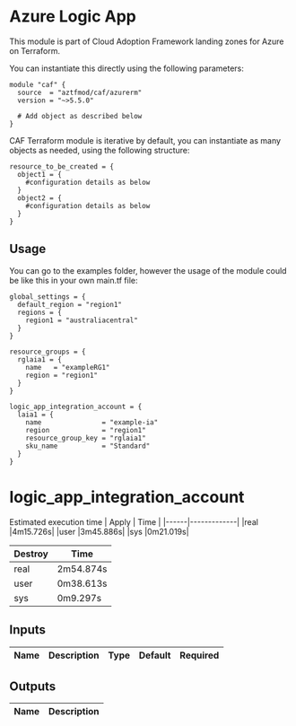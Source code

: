 # Azure Logic App

This module is part of Cloud Adoption Framework landing zones for Azure on Terraform.

You can instantiate this directly using the following parameters:

```hcl
module "caf" {
  source  = "aztfmod/caf/azurerm"
  version = "~>5.5.0"

  # Add object as described below
}
```

CAF Terraform module is iterative by default, you can instantiate as many objects as needed, using the following structure:

```hcl
resource_to_be_created = {
  object1 = {
    #configuration details as below
  }
  object2 = {
    #configuration details as below
  }
}
```



## Usage
You can go to the examples folder, however the usage of the module could be like this in your own main.tf file:

```hcl
global_settings = {
  default_region = "region1"
  regions = {
    region1 = "australiacentral"
  }
}

resource_groups = {
  rglaia1 = {
    name   = "exampleRG1"
    region = "region1"
  }
}

logic_app_integration_account = {
  laia1 = {
    name               = "example-ia"
    region             = "region1"
    resource_group_key = "rglaia1"
    sku_name           = "Standard"
  }
}
```
# logic_app_integration_account
Estimated execution time
|    Apply    |  Time     |
|------|-------------|
|real    |4m15.726s|
|user    |3m45.886s|
|sys     |0m21.019s|

| Destroy|  Time     |
|------|-------------|
|real    |2m54.874s|
|user    |0m38.613s|
|sys     |0m9.297s|


## Inputs
| Name | Description | Type | Default | Required |
|------|-------------|------|---------|:--------:|


## Outputs
| Name | Description |
|------|-------------|

